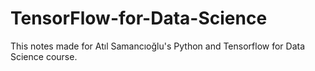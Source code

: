 # TensorFlow-for-Data-Science
This notes made for Atıl Samancıoğlu's Python and Tensorflow for Data Science course.
